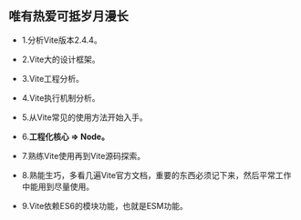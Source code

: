 ## 唯有热爱可抵岁月漫长

- 1.分析Vite版本2.4.4。

- 2.Vite大的设计框架。

- 3.Vite工程分析。

- 4.Vite执行机制分析。

- 5.从Vite常见的使用方法开始入手。

- 6.**工程化核心 => Node。**

- 7.熟练Vite使用再到Vite源码探索。

- 8.熟能生巧，多看几遍Vite官方文档，重要的东西必须记下来，然后平常工作中能用到尽量使用。

- 9.Vite依赖ES6的模块功能，也就是ESM功能。
